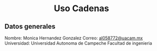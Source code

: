 <h1 align="center">Uso Cadenas</h1>

## Datos generales

Nombre: Monica Hernandez Gonzalez
Correo: al058772@uacam.mx
Universidad: Universidad Autonoma de Campeche Facultad de ingenieria